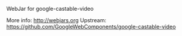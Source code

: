 WebJar for google-castable-video

More info: http://webjars.org
Upstream:  https://github.com/GoogleWebComponents/google-castable-video